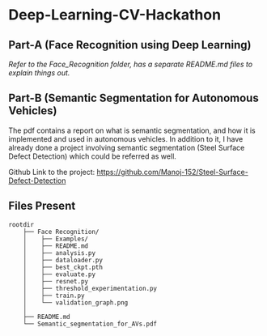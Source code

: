 # Deep-Learning-CV-Hackathon

## Part-A (Face Recognition using Deep Learning)

*Refer to the Face_Recognition folder, has a separate README.md files to explain things out.*

## Part-B (Semantic Segmentation for Autonomous Vehicles)

The pdf contains a report on what is semantic segmentation, and how it is implemented and used in autonomous vehicles. In addition to it, I have already done a project involving semantic segmentation (Steel Surface Defect Detection) which could be referred as well.

Github Link to the project: https://github.com/Manoj-152/Steel-Surface-Defect-Detection

## Files Present

```
rootdir
    ├── Face Recognition/
    │    ├── Examples/
    │    ├── README.md
    │    ├── analysis.py
    │    ├── dataloader.py
    │    ├── best_ckpt.pth
    │    ├── evaluate.py
    │    ├── resnet.py
    │    ├── threshold_experimentation.py
    │    ├── train.py
    │    └── validation_graph.png
    │
    ├── README.md
    └── Semantic_segmentation_for_AVs.pdf
```
